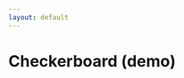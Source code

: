 ```yaml
---
layout: default
---
```

# Checkerboard (demo)

<Checkerboard initialMemoryPages="2" maxMemoryPages="2" />
